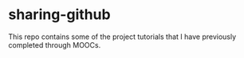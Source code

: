 # sharing-github
This repo contains some of the project tutorials that I have previously completed through MOOCs.
